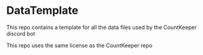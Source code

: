# DataTemplate
This repo contains a template for all the data files used by the CountKeeper discord bot

This repo uses the same license as the CountKeeper repo
